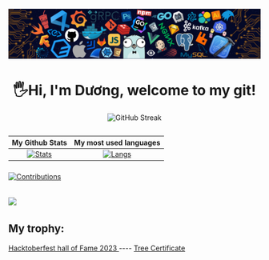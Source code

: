 <!-- <p align="center"> 
  <img src="">
</p> -->
![header](header.png)
<!-- <img src="" height=""> -->
<h1 align="center"> 
  🖐Hi, I'm Dương, welcome to my git! <height="60"> 
</h1>
  
<div align="center">  
  
![GitHub Streak](https://github-readme-streak-stats.herokuapp.com/?user=vovod&theme=radical)
</div>
<div align="center">
<table>
  
| My Github Stats             | My most used languages |
:-:|:-:
[![Stats](https://acedev003-readme-stats.vercel.app/api?username=vovod&show_icons=true&theme=radical&count_private=true&hide=issues,contribs)](https://github.com/vovod)|[![Langs](https://acedev003-readme-stats.vercel.app/api/top-langs/?username=vovod&layout=compact&theme=radical&hide=c%2b%2b)](https://github.com/vovod)
</table>
  </div>
<!-- <h1 align="center">
  <a href="https://github.com/vovod">
    <img alig src="https://github-profile-trophy.vercel.app/?username=vovod&theme=dracula"/>
  </a>
</h1> -->

###
[![Contributions](https://fabianocouto-activity-graph.vercel.app/graph/?username=vovod&theme=react-dark)](https://github.com/vovod)


## ![](https://komarev.com/ghpvc/?username=vovod&color=238dd9&style=flat&label=VIEWS)
## My trophy:  
<a href="https://www.holopin.io/hacktoberfest2023/hall/@vovod">
  Hacktoberfest hall of Fame 2023
</a>  
----
<a href="https://tree-nation.com/certificate/652931a8505ac">
  Tree Certificate
</a>
  
